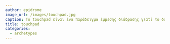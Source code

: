 ```yaml
---
author: epidrome
image_url: /images/touchpad.jpg
caption: Το touchpad είναι ένα παράδειγμα έμμεσης διάδρασης γιατί το δάχτυλο του χρήστη κινείται σε ένα διαφορετικό επίπεδο, από αυτό της συσκευής εξόδου, και μέσω της κίνησης του οδηγεί έναν δείκτη πάνω στη συσκευή εξόδου.
title: touchpad
categories:
  - archetypes
---
```

